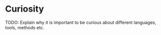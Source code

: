 # Curiosity
TODO: Explain why it is important to be curious about different languages, tools, methods etc.
